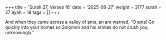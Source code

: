 +++
title = 'Surah 27, Verses 18'
date = '2025-08-27'
weight = 3177
surah = 27
ayah = 18
tags = []
+++

And when they came across a valley of ants, an ant warned, “O ants! Go quickly into your homes so Solomon and his armies do not crush you, unknowingly.”